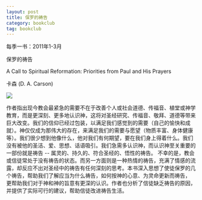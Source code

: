 ```yaml
---
layout: post
title: 保罗的祷告
category: bookclub
tag: bookclub
---
```


每季一书：2011年1-3月

保罗的祷告

A Call to Spiritual Reformation: Priorities from Paul and His Prayers 

卡森 (D. A. Carson)

<img src="http://media.wcec-home.org/image/paulPrayers.jpg" >

作者指出现今教会最紧急的需要不在于改善个人或社会道德、传福音、植堂或神学教育，而是更深刻、更多地认识神，这将对圣经研究、传福音、敬拜、道德等带来巨大改变。我们的信仰已经过包装，以满足我们感觉到的需要（自己的愉快和成就）。神仅仅成为那伟大的存在，来满足我们的需要与愿望（物质丰富、身体健康等）。我们很少想到他像什么，他对我们有何期望，要在我们身上得着什么。我们没有被他的圣洁、爱、思想、话语吸引。我们急需多认识神，而认识神至关重要的一部份就是祷告 -- 属灵的、持久的、符合圣经的、悟性的祷告。 不幸的是，教会或信徒常处于没有祷告的状态。而另一方面则是一种热情的祷告，充满了情感的流露，却反应不出对圣经中的祷告有任何深刻的思考。本书深入思想了使徒保罗的几个祷告，帮助我们了解应当为什么祷告，如何按神的心意、为灵命更新而祷告， 更帮助我们对于神和神的旨意有更深的认识。作者也分析了信徒缺乏祷告的原因，并提供了实际可行的建议，帮助信徒改进祷告生活。 
